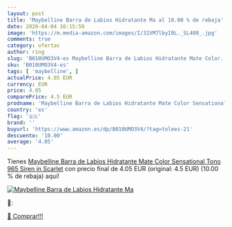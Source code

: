 ```yaml
---
layout: post
title: 'Maybelline Barra de Labios Hidratante Ma al 10.00 % de rebaja'
date: 2020-04-04 16:15:59
image: 'https://m.media-amazon.com/images/I/31VM7lbyI0L._SL400_.jpg'
comments: true
category: ofertas
author: ring
slug: 'B010UMO3V4-es Maybelline Barra de Labios Hidratante Mate Color...'
sku: 'B010UMO3V4-es'
tags: [ 'maybelline', ]
actualPrice: 4.05 EUR
currency: EUR
price: 4.05
comparePrice: 4.5 EUR
prodname: 'Maybelline Barra de Labios Hidratante Mate Color Sensational  Tono 965 Siren in Scarlet'
country: 'es'
flag: '🇪🇸'
brand: ''
buyurl: 'https://www.amazon.es/dp/B010UMO3V4/?tag=tolees-21'
descuento: '10.00'
average: '4.05'
---
```


Tienes [Maybelline Barra de Labios Hidratante Mate Color Sensational  Tono 965 Siren in Scarlet](https://www.amazon.es/dp/B010UMO3V4/?tag=tolees-21) con precio final de  4.05 EUR (original: 4.5 EUR) (10.00 %  de rebaja) aqui!

[![Maybelline Barra de Labios Hidratante Ma](https://m.media-amazon.com/images/I/31VM7lbyI0L._SL400_.jpg)](https://www.amazon.es/dp/B010UMO3V4/?tag=tolees-21)

🔎:


[🛒 Comprar!!!](https://www.amazon.es/dp/B010UMO3V4/?tag=tolees-21)

